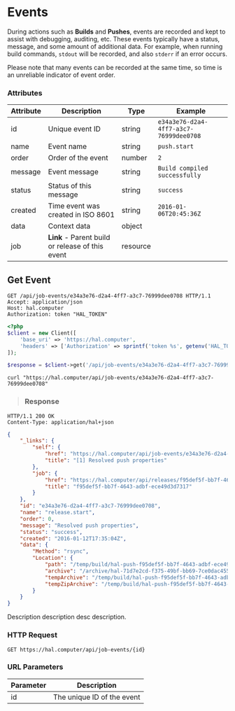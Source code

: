 # Events

During actions such as **Builds** and **Pushes**, events are recorded and kept to assist with debugging, auditing, etc.
These events typically have a status, message, and some amount of additional data. For example, when running
build commands, `stdout` will be recorded, and also `stderr` if an error occurs.

Please note that many events can be recorded at the same time, so time is an unreliable indicator of event order.

### Attributes

Attribute       | Description                                         | Type     | Example
--------------- | --------------------------------------------------- | -------- | -------------
id              | Unique event ID                                     | string   | `e34a3e76-d2a4-4ff7-a3c7-76999dee0708`
name            | Event name                                          | string   | `push.start`
order           | Order of the event                                  | number   | `2`
message         | Event message                                       | string   | `Build compiled successfully`
status          | Status of this message                              | string   | `success`
created         | Time event was created in ISO 8601                  | string   | `2016-01-06T20:45:36Z`
data            | Context data                                        | object   |
job             | **Link** - Parent build or release of this event    | resource |

## Get Event

```http
GET /api/job-events/e34a3e76-d2a4-4ff7-a3c7-76999dee0708 HTTP/1.1
Accept: application/json
Host: hal.computer
Authorization: token "HAL_TOKEN"
```

```php
<?php
$client = new Client([
    'base_uri' => 'https://hal.computer',
    'headers' => ['Authorization' => sprintf('token %s', getenv('HAL_TOKEN'))]
]);

$response = $client->get('/api/job-events/e34a3e76-d2a4-4ff7-a3c7-76999dee0708');
```

```shell
curl "https://hal.computer/api/job-events/e34a3e76-d2a4-4ff7-a3c7-76999dee0708"
```

> ### Response

```http--response
HTTP/1.1 200 OK
Content-Type: application/hal+json
```

```json
{
    "_links": {
        "self": {
            "href": "https://hal.computer/api/job-events/e34a3e76-d2a4-4ff7-a3c7-76999dee0708",
            "title": "[1] Resolved push properties"
        },
        "job": {
            "href": "https://hal.computer/api/releases/f95def5f-bb7f-4643-adbf-ece49d3d7317",
            "title": "f95def5f-bb7f-4643-adbf-ece49d3d7317"
        }
    },
    "id": "e34a3e76-d2a4-4ff7-a3c7-76999dee0708",
    "name": "release.start",
    "order": 0,
    "message": "Resolved push properties",
    "status": "success",
    "created": "2016-01-12T17:35:04Z",
    "data": {
        "Method": "rsync",
        "Location": {
            "path": "/temp/build/hal-push-f95def5f-bb7f-4643-adbf-ece49d3d7317",
            "archive": "/archive/hal-71d7e2cd-f375-49bf-bb69-7ce0dac45558.tar.gz",
            "tempArchive": "/temp/build/hal-push-f95def5f-bb7f-4643-adbf-ece49d3d7317.tar.gz",
            "tempZipArchive": "/temp/build/hal-push-f95def5f-bb7f-4643-adbf-ece49d3d7317.zip"
        }
    }
}
```

Description description desc description.

### HTTP Request

`GET https://hal.computer/api/job-events/{id}`

### URL Parameters

Parameter | Description
--------- | -----------
id        | The unique ID of the event
